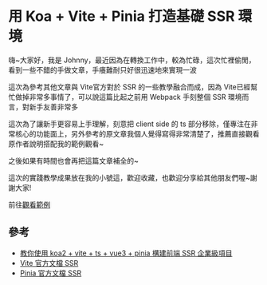 # 用 Koa + Vite + Pinia 打造基礎 SSR 環境

<SocialBlock hashtags="javascript,koa,vue3,vite,pinia,ssr" />

嗨~大家好，我是 Johnny，最近因為在轉換工作中，較為忙碌，這次忙裡偷閒，看到一些不錯的手做文章，手癢難耐只好很迅速地來實現一波

這次為參考其他文章與 Vite官方對於 SSR 的一些教學融合而成，因為 Vite已經幫忙做掉非常多事情了，可以說這篇比起之前用 Webpack 手刻整個 SSR 環境而言，對新手友善非常多

這次為了讓新手更容易上手理解，刻意把 client side 的 ts 部分移除，僅專注在非常核心的功能面上，另外參考的原文章我個人覺得寫得非常清楚了，推薦直接觀看原作者說明搭配我的範例觀看~

之後如果有時間也會再把這篇文章補全的~

這次的實踐教學成果放在我的小號這，歡迎收藏，也歡迎分享給其他朋友們喔~謝謝大家!

前往[觀看範例](https://github.com/jwlearn1994/koa-vite-ssr)


<SocialBlock hashtags="javascript,koa,vue3,vite,pinia,ssr" />

## 參考
- [教你使用 koa2 + vite + ts + vue3 + pinia 構建前端 SSR 企業級項目]()
- [Vite 官方文檔 SSR](https://cn.vitejs.dev/guide/ssr.html)
- [Pinia 官方文檔 SSR](https://pinia.vuejs.org/ssr/)
